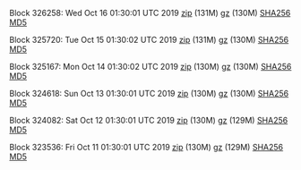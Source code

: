 Block 326258: Wed Oct 16 01:30:01 UTC 2019 [zip](https://files.01coin.io/mainnet/2019-10-16/bootstrap.dat.zip) (131M) [gz](https://files.01coin.io/mainnet/2019-10-16/bootstrap.dat.tar.gz) (130M) [SHA256](https://files.01coin.io/mainnet/2019-10-16/sha256.txt) [MD5](https://files.01coin.io/mainnet/2019-10-16/md5.txt)

Block 325720: Tue Oct 15 01:30:02 UTC 2019 [zip](https://files.01coin.io/mainnet/2019-10-15/bootstrap.dat.zip) (131M) [gz](https://files.01coin.io/mainnet/2019-10-15/bootstrap.dat.tar.gz) (130M) [SHA256](https://files.01coin.io/mainnet/2019-10-15/sha256.txt) [MD5](https://files.01coin.io/mainnet/2019-10-15/md5.txt)

Block 325167: Mon Oct 14 01:30:02 UTC 2019 [zip](https://files.01coin.io/mainnet/2019-10-14/bootstrap.dat.zip) (130M) [gz](https://files.01coin.io/mainnet/2019-10-14/bootstrap.dat.tar.gz) (130M) [SHA256](https://files.01coin.io/mainnet/2019-10-14/sha256.txt) [MD5](https://files.01coin.io/mainnet/2019-10-14/md5.txt)

Block 324618: Sun Oct 13 01:30:01 UTC 2019 [zip](https://files.01coin.io/mainnet/2019-10-13/bootstrap.dat.zip) (130M) [gz](https://files.01coin.io/mainnet/2019-10-13/bootstrap.dat.tar.gz) (130M) [SHA256](https://files.01coin.io/mainnet/2019-10-13/sha256.txt) [MD5](https://files.01coin.io/mainnet/2019-10-13/md5.txt)

Block 324082: Sat Oct 12 01:30:01 UTC 2019 [zip](https://files.01coin.io/mainnet/2019-10-12/bootstrap.dat.zip) (130M) [gz](https://files.01coin.io/mainnet/2019-10-12/bootstrap.dat.tar.gz) (129M) [SHA256](https://files.01coin.io/mainnet/2019-10-12/sha256.txt) [MD5](https://files.01coin.io/mainnet/2019-10-12/md5.txt)

Block 323536: Fri Oct 11 01:30:01 UTC 2019 [zip](https://files.01coin.io/mainnet/2019-10-11/bootstrap.dat.zip) (130M) [gz](https://files.01coin.io/mainnet/2019-10-11/bootstrap.dat.tar.gz) (129M) [SHA256](https://files.01coin.io/mainnet/2019-10-11/sha256.txt) [MD5](https://files.01coin.io/mainnet/2019-10-11/md5.txt)
